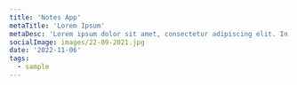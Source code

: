 ```yaml
---
title: 'Notes App'
metaTitle: 'Lorem Ipsum'
metaDesc: 'Lorem ipsum dolor sit amet, consectetur adipiscing elit. In lacinia sodales massa a porttitor. '
socialImage: images/22-09-2021.jpg
date: '2022-11-06'
tags:
  - sample
---
```


